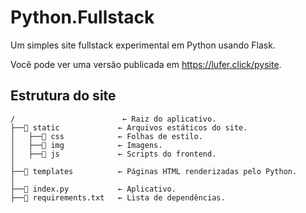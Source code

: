 # Python.Fullstack

Um simples site fullstack experimental em Python usando Flask.

Você pode ver uma versão publicada em https://lufer.click/pysite.

## Estrutura do site

```
/                        ← Raiz do aplicativo.
├──📁 static             ← Arquivos estáticos do site. 
│   ├──📁 css            ← Folhas de estilo.
│   ├──📁 img            ← Imagens.
│   ├──📁 js             ← Scripts do frontend.
│
├──📁 templates          ← Páginas HTML renderizadas pelo Python.
│
├──📄 index.py           ← Aplicativo.
├──📄 requirements.txt   ← Lista de dependências.
```
